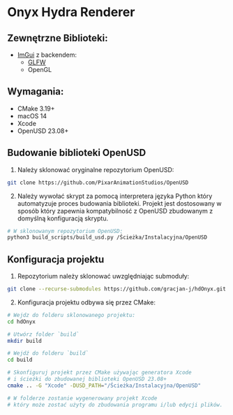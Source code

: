 # Onyx Hydra Renderer

## Zewnętrzne Biblioteki:
- [ImGui](https://github.com/ocornut/imgui) z backendem:
  - [GLFW](https://github.com/glfw/glfw)
  - OpenGL

## Wymagania:
- CMake 3.19+
- macOS 14
- Xcode
- OpenUSD 23.08+

## Budowanie biblioteki OpenUSD
1. Należy sklonować oryginalne repozytorium OpenUSD:
```zsh
git clone https://github.com/PixarAnimationStudios/OpenUSD
```
2. Należy wywołać skrypt za pomocą interpretera języka Python
który automatyzuje proces budowania biblioteki. Projekt jest
dostosowany w sposób który zapewnia kompatybilność z OpenUSD zbudowanym
z domyślną konfiguracją skryptu.
```zsh
# W sklonowanym repozytorium OpenUSD:
python3 build_scripts/build_usd.py /Ścieżka/Instalacyjna/OpenUSD
```

## Konfiguracja projektu

1. Repozytorium należy sklonować uwzględniając submoduły:
```zsh
git clone --recurse-submodules https://github.com/gracjan-j/hdOnyx.git
```
2. Konfiguracja projektu odbywa się przez CMake:
```zsh
# Wejdz do folderu sklonowanego projektu:
cd hdOnyx

# Utwórz folder `build`
mkdir build

# Wejdź do folderu `build`
cd build

# Skonfiguruj projekt przez CMake używając generatora Xcode
# i ścieżki do zbudowanej biblioteki OpenUSD 23.08+
cmake .. -G "Xcode" -DUSD_PATH="/Ścieżka/Instalacyjna/OpenUSD"

# W folderze zostanie wygenerowany projekt Xcode
# który może zostać użyty do zbudowania programu i/lub edycji plików.
```

